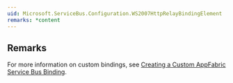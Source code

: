 ```yaml
---
uid: Microsoft.ServiceBus.Configuration.WS2007HttpRelayBindingElement
remarks: *content
---
```

## Remarks  
 For more information on custom bindings, see [Creating a Custom AppFabric Service Bus Binding](assetId:///d9981122-d1f8-41de-b2fb-23c411be7d18).